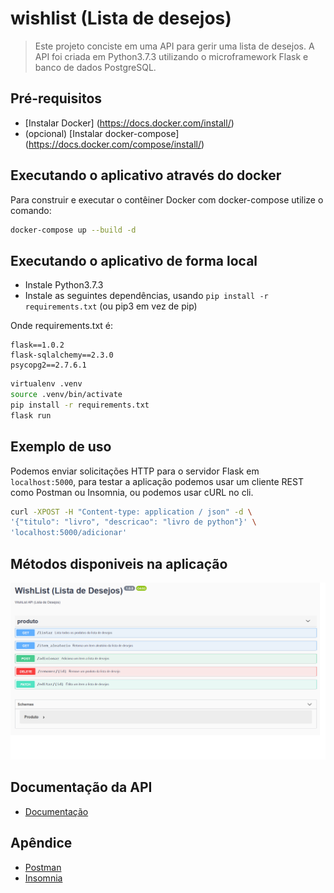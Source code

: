 # wishlist (Lista de desejos)
> Este projeto conciste em uma API para gerir uma lista de desejos. A API foi criada em Python3.7.3 utilizando o microframework Flask e banco de dados PostgreSQL. 

## Pré-requisitos

- [Instalar Docker] (https://docs.docker.com/install/)
- (opcional) [Instalar docker-compose] (https://docs.docker.com/compose/install/)

## Executando o aplicativo através do docker

Para construir e executar o contêiner Docker com docker-compose utilize o comando:

```bash
docker-compose up --build -d
```

## Executando o aplicativo de forma local

- Instale Python3.7.3
- Instale as seguintes dependências, usando `pip install -r requirements.txt` (ou pip3 em vez de pip)

Onde requirements.txt é:

```text
flask==1.0.2
flask-sqlalchemy==2.3.0
psycopg2==2.7.6.1
```

```bash
virtualenv .venv
source .venv/bin/activate
pip install -r requirements.txt
flask run
```

## Exemplo de uso

Podemos enviar solicitações HTTP para o servidor Flask em `localhost:5000`, para testar a aplicação podemos usar um cliente REST como Postman ou Insomnia, ou podemos usar cURL no cli.

```bash
curl -XPOST -H "Content-type: application / json" -d \
'{"titulo": "livro", "descricao": "livro de python"}' \
'localhost:5000/adicionar'
```

## Métodos disponiveis na aplicação

![](api.png)

## Documentação da API

- [Documentação](https://denis0791.github.io/)

## Apêndice

- [Postman](https://www.getpostman.com/)
- [Insomnia](https://insomnia.rest/)
